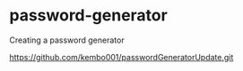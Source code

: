 # password-generator
Creating a password generator 


https://github.com/kembo001/passwordGeneratorUpdate.git
